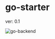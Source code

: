 # go-starter 
ver: 0.1

![go-backend](https://github.com/kidtikone/go-starter/assets/45306830/d6b596a0-e193-4cc2-8cd0-b4defcc2efa1)

